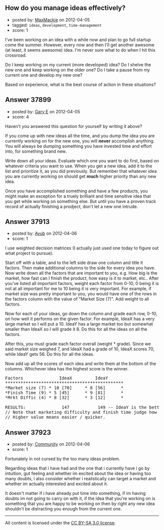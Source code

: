 ## How do you manage ideas effectively?

- posted by: [MaxMackie](https://stackexchange.com/users/-1/17302-maxmackie) on 2012-04-05
- tagged: `ideas`, `development`, `time-management`
- score: 1

I've been working on an idea with a while now and plan to go full startup come the summer. However, every now and then I'll get another awesome (at least, it seems awesome) idea. I'm never sure what to do when I hit this crossroad.

Do I keep working on my current (more developed) idea? Do I shelve the new one and keep working on the older one? Do I take a pause from my current one and develop my new one?

Based on experience, what is the best course of action in these situations?


## Answer 37899

- posted by: [Gary E](https://stackexchange.com/users/-1/2587-gary-e) on 2012-04-05
- score: 4

Haven't you answered this question for yourself by writing it above?

If you come up with new ideas all the time, and you dump the idea you are currently working on for the new one, you will **never** accomplish anything. You will always be dumping something you have invested time and effort into, for something brand new.

Write down all your ideas. Evaluate which one you want to do first, based on whatever criteria you want to use. When you get a new idea, add it to the list and prioritize it, as you did previously. But remember that whatever idea you are currently working on should get **much** higher priority than any new idea. 

Once you have accomplished something and have a few products, you might make an exception for a truely brilliant and time sensitive idea that you get while working on something else. But until you have a proven track record of actually finishing a prodject, don't let a new one intrude.



## Answer 37913

- posted by: [Ayub](https://stackexchange.com/users/-1/17327-ayub) on 2012-04-06
- score: 1

I use weighted decision matrices (I actually just used one today to figure out what project to pursue).

Start off with a table, and to the left side draw one column and title it factors. Then make additional columns to the side for every idea you have. Now write down all the factors that are important to you, e.g. How big is the market, how fast can I finish the product, how easy is it to market, etc.. After you've listed all important factors, weight each factor from 0-10, 0 being it is not at all important for me to 10 being it is very important. For example, if market size was pretty important to you, you would have one of the rows in the factors column with the value of "Market Size (7)". Add weight to all factors.

Now for each of your ideas, go down the column and grade each row, 0-10, on how well it performs on the given factor. For example, IdeaX has a very large market so I will put a 10. IdeaY has a large market too but somewhat smaller than IdeaX so I will grade it 8. Do this for all the ideas on all the factors.

After this, you must grade each factor overall (weight * grade). Since we said market size weighed 7, and IdeaX had a grade of 10, IdeaX scores 70, while IdeaY gets 56. Do this for all the ideas.

Now add up all the scores of each idea and write them at the bottom of the columns. Whichever idea has the highest score is the winner.

<pre>
Factors              IdeaX         IdeaY
**********************************************
*Market size (7) * 10 [70]     * 8 [56]      *
*Finish Time (9) * 5 [45]      * 9 [81]      *
*Mrkt Diffic (4) * 8 [32]      * 3 [12]      * 

RESULTS:              147           149 -- IdeaY is the better choice
// Note that marketing difficulty and finish time judge how easy / quick it is to do said tasks.
// Higher value means easier / quicker.
</pre>


## Answer 37923

- posted by: [Community](https://stackexchange.com/users/-1/-1-community) on 2012-04-06
- score: 1

Fortunately in not cursed by the too many ideas problem.

Regarding ideas that i have had and the one that i currently have i go by intuition, gut feeling and whether im excited about the idea or having too many doubts, i also consider whether i realistically can target a market and whether im actually interested and excited about it. 

It doesn't matter if i have already put time into something, if im having doubts im not going to carry on with it, if the idea that you're working on is something that you are happy to be working on then by right any new idea shouldn't be distracting you enough from the current one.





---

All content is licensed under the [CC BY-SA 3.0 license](https://creativecommons.org/licenses/by-sa/3.0/).
